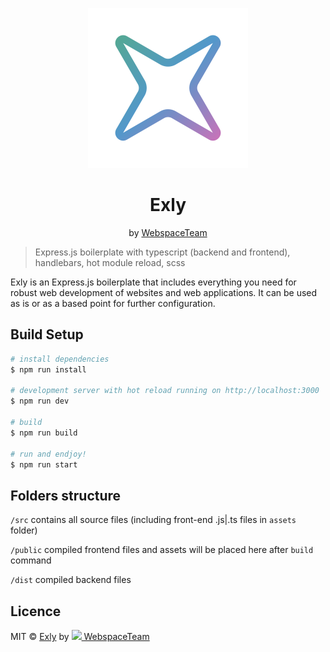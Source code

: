 <p align="center">
    <a href="https://webspaceteam.com" target="_blank">
        <img src="./src/assets/images/logo.png" width="256" title="Exly Logo">
    </a>
</p>
<h1 align="center">Exly</h1>  
<p align="center">
   by <a href="https://webspaceteam.com" target="_blank">WebspaceTeam</a>
</p>

> Express.js boilerplate with typescript (backend and frontend), handlebars, hot module reload, scss

Exly is an Express.js boilerplate that includes everything you need for robust web development of websites and web applications. It can be used as is or as a based point for further configuration.

## Build Setup

``` bash
# install dependencies
$ npm run install

# development server with hot reload running on http://localhost:3000
$ npm run dev

# build
$ npm run build

# run and endjoy!
$ npm run start
```

## Folders structure

`/src` contains all source files (including front-end .js|.ts files in `assets` folder)

`/public` compiled frontend files and assets will be placed here after `build` command

`/dist` compiled backend files



## Licence
MIT © [Exly](https://github.com/webspaceteam/exly) by <a href="https://webspaceteam.com" target="_blank"><img src="https://webspaceteam.com/assets/images/favicon/favicon-16x16.png"> WebspaceTeam</a>